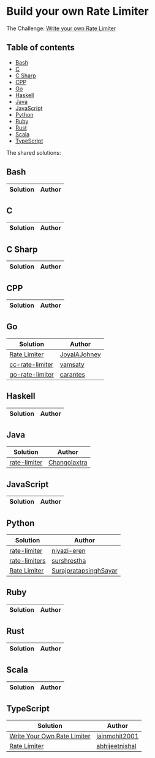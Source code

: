# Build your own Rate Limiter

The Challenge: [Write your own Rate Limiter](https://codingchallenges.fyi/challenges/challenge-rate-limiter)

## Table of contents
* [Bash](#bash)
* [C](#c)
* [C Sharp](#c-sharp)
* [CPP](#cpp)
* [Go](#go)
* [Haskell](#haskell)
* [Java](#java)
* [JavaScript](#javascript)
* [Python](#python)
* [Ruby](#ruby)
* [Rust](#rust)
* [Scala](#scala)
* [TypeScript](#typescript)

The shared solutions:

## Bash
| Solution | Author |
|----------|--------|

## C
| Solution | Author |
|----------|--------|


## C Sharp
| Solution | Author |
|----------|--------|

## CPP
| Solution | Author |
|----------|--------|

## Go
| Solution | Author |
|----------|--------|
| [Rate Limiter](https://github.com/JoyalAJohney/rate-limiter-go) | [JoyalAJohney](https://github.com/JoyalAJohney/) |
| [cc-rate-limiter](https://github.com/vamsaty/cc-rate-limiter) | [vamsaty](https://github.com/vamsaty/) |
| [go-rate-limiter](https://github.com/carantes/go-rate-limiter) | [carantes](https://github.com/carantes) |

## Haskell
| Solution | Author |
|----------|--------|

## Java
| Solution | Author |
|----------|--------|
| [rate-limiter](https://github.com/Changolaxtra/rate-limiter) | [Changolaxtra](https://github.com/Changolaxtra) |

## JavaScript
| Solution | Author |
|----------|--------|

## Python
| Solution | Author |
|----------|--------|
| [rate-limiter](https://github.com/niyazi-eren/rate-limiter) | [niyazi-eren](https://github.com/niyazi-eren) |
| [rate-limiters](https://gitlab.com/surshrestha/rate-limiters) | [surshrestha](https://gitlab.com/surshrestha) |
| [Rate Limiter](https://github.com/SurajpratapsinghSayar/rate-limiter) | [SurajpratapsinghSayar](https://github.com/SurajpratapsinghSayar/) |

## Ruby
| Solution | Author |
|----------|--------|

## Rust
| Solution | Author |
|----------|--------|


## Scala
| Solution | Author |
|----------|--------|

## TypeScript
| Solution | Author |
|----------|--------|
| [Write Your Own Rate Limiter](https://github.com/jainmohit2001/coding-challenges/tree/master/src/27) | [jainmohit2001](https://github.com/jainmohit2001) |
| [Rate Limiter](https://github.com/abhijeetnishal/Build-Your-Own-X/tree/master/rate-limiter) | [abhijeetnishal](https://github.com/abhijeetnishal) |